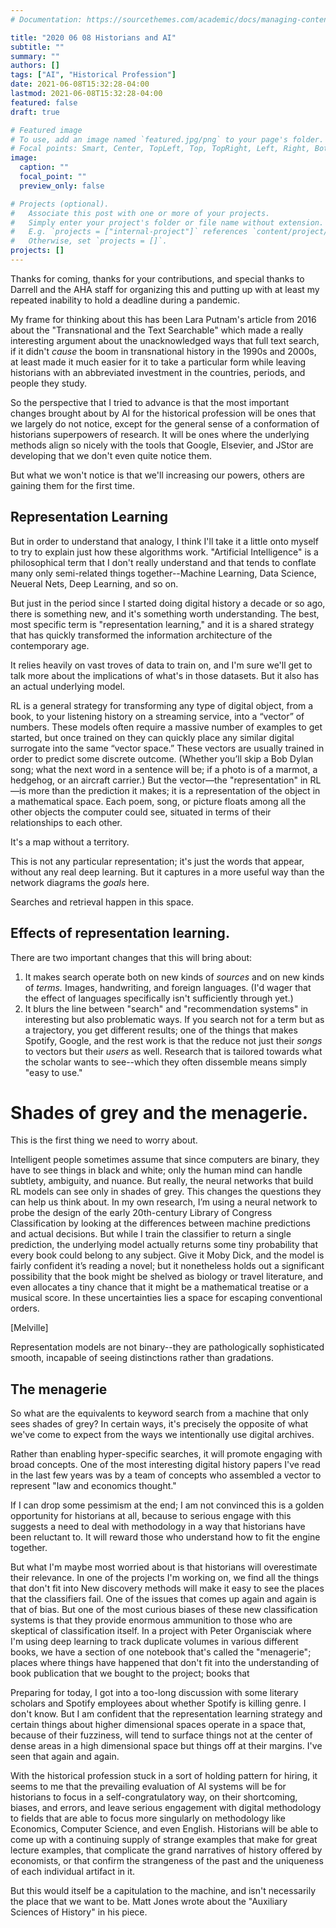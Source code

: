 ```yaml
---
# Documentation: https://sourcethemes.com/academic/docs/managing-content/

title: "2020 06 08 Historians and AI"
subtitle: ""
summary: ""
authors: []
tags: ["AI", "Historical Profession"]
date: 2021-06-08T15:32:28-04:00
lastmod: 2021-06-08T15:32:28-04:00
featured: false
draft: true

# Featured image
# To use, add an image named `featured.jpg/png` to your page's folder.
# Focal points: Smart, Center, TopLeft, Top, TopRight, Left, Right, BottomLeft, Bottom, BottomRight.
image:
  caption: ""
  focal_point: ""
  preview_only: false

# Projects (optional).
#   Associate this post with one or more of your projects.
#   Simply enter your project's folder or file name without extension.
#   E.g. `projects = ["internal-project"]` references `content/project/deep-learning/index.md`.
#   Otherwise, set `projects = []`.
projects: []
---
```



Thanks for coming, thanks for your contributions, and special thanks
to Darrell and the AHA staff for organizing this and putting up with
at least my repeated inability to hold a deadline during a pandemic.

My frame for thinking about this has been Lara Putnam's article from 2016 about the 
"Transnational and the Text Searchable" which made a really interesting argument
about the unacknowledged ways that full text search, if it didn't *cause* the boom in 
transnational history in the 1990s and 2000s, at least made it much easier 
for it to take a particular form while leaving historians with an
abbreviated investment in the countries, periods, and people they study.

So the perspective that I tried to advance is that
the most important changes brought about by AI for the historical 
profession will be ones that we largely do not notice, except for the
general sense of a conformation of historians superpowers of research.
It will be ones where the underlying methods align so nicely with the tools that
Google, Elsevier, and JStor are developing that we don't even quite 
notice them.

But what we won't notice is that we'll increasing our powers, others are 
gaining them for the first time.

## Representation Learning

But in order to understand that analogy, I think I'll take it a little
onto myself to try to explain just how these algorithms work.
"Artificial Intelligence" is a philosophical term that I don't
really understand and that tends to conflate many only semi-related things
together--Machine Learning, Data Science, Neueral Nets, Deep Learning, and so on. 

But just in the period since I started doing digital history 
a decade or so ago, there is something new, and it's something 
worth understanding. 
The best, most 
specific term is "representation learning," and it is a shared
strategy that has quickly transformed the information architecture
of the contemporary age.

It relies heavily on vast troves of data to train on,
and I'm sure we'll get to talk more about the implications of what's in
those datasets. But it also has an actual underlying model. 
 
RL is a general strategy for transforming any type of digital object, from a book, to your listening history on a streaming service, into a “vector” of numbers. These models often require a massive
number of examples to get started, but once trained on they can quickly place any similar digital surrogate into the same “vector space.” These vectors are usually trained in order to predict some discrete outcome. (Whether you’ll skip a Bob Dylan song; what the next word in a sentence will
be; if a photo is of a marmot, a hedgehog, or an aircraft carrier.) But the vector—the
"representation" in RL—is more than the prediction it makes; it is a representation of the object
in a mathematical space. Each poem, song, or picture floats among all the other objects the
computer could see, situated in terms of their relationships to each other.

It's a map without a territory.

This is not any particular representation; it's just the words that appear, 
without any real deep learning. But it captures in a more useful way than the network diagrams 
the *goals* here.
[](http://creatingdata.us/datasets/hathi-features/)

Searches and retrieval happen in this space.

## Effects of representation learning.

There are two important changes that this will bring about:

1. It makes search operate both on new kinds of *sources* and on new kinds of 
   *terms.* Images, handwriting, and foreign languages. (I'd wager that the
   effect of languages specifically isn't sufficiently through yet.)
2. It blurs the line between "search" and "recommendation systems" in interesting 
   but also problematic ways. If you search not for a term but as a trajectory,
   you get different results; one of the things that makes Spotify, Google, and the
   rest work is that the reduce not just their *songs* to vectors but their *users*
   as well. Research that is tailored towards what the scholar wants to see--which
   they often dissemble means simply "easy to use."

# Shades of grey and the menagerie.

This is the first thing we need to worry about.

Intelligent people sometimes assume that since computers are binary, they have to see
things in black and white; only the human mind can handle subtlety, ambiguity, and nuance. But
really, the neural networks that build RL models can see only in shades of grey. This changes the questions they can help us think about. In my own research, I’m using a neural network to probe the design of the early 20th-century Library of Congress Classification by looking at the differences between machine predictions and actual decisions. But while I train the classifier to return a single prediction, the underlying model actually returns some tiny probability that every book could belong to any subject. Give it Moby Dick, and the model is fairly confident it’s reading a novel; but it nonetheless holds out a significant possibility that the book might be shelved as biology or travel literature, and even allocates a tiny chance that it might be a mathematical treatise or a musical score. In these uncertainties lies a space for escaping conventional orders.

[Melville]

Representation models are not binary--they are pathologically sophisticated smooth, incapable of 
seeing distinctions rather than gradations.

## The menagerie

So what are the equivalents to keyword search from a machine that only sees shades of grey? 
In certain ways, it's precisely the opposite of what we've come to expect from the
ways we intentionally use digital archives.

Rather than enabling hyper-specific searches, it will promote engaging with
broad concepts. One of the most interesting digital history papers I've read in 
the last few years was by a team of concepts who assembled a vector to represent "law
and economics thought." 

If I can drop some pessimism at the end; I am not convinced this is a golden
opportunity for historians at all, because to serious engage with this 
suggests a need to deal with methodology in a way that historians have been reluctant to.
It will reward those who understand how to fit the engine together.

But what I'm maybe most worried about is that historians will overestimate their relevance.
In one of the projects I'm working on, we find all the things that don't fit into
New discovery methods will make it easy to see the places that the classifiers fail.
One of the issues that comes up again and again is that of bias.
But one of the most
curious biases of these new classification systems is that they provide enormous ammunition
to those who are skeptical of classification itself. In a project with 
Peter Organisciak where I'm using deep learning to track duplicate volumes in various different
books, we have a section
of one notebook that's called the "menagerie"; places where things have happened that
don't fit into the understanding of book publication that we bought to the project;
books that 

Preparing for today, I got into a too-long discussion with some literary scholars and Spotify employees
about whether Spotify is killing genre. I don't know. But I am confident that the representation learning
strategy and certain things about higher dimensional spaces operate in a space that, because
of their fuzziness, will tend to surface things not at the center of dense areas in a high dimensional
space but things off at their margins. I've seen that again and again.

With the historical profession stuck in a sort of holding pattern for hiring, it seems to me that the 
prevailing evaluation of AI systems will be for historians to focus in a self-congratulatory way,
on their shortcoming, biases, and errors, and leave serious engagement with digital methodology to
fields that are able to focus more singularly on methodology like Economics, Computer Science, and
even English. Historians will be able to come up with a continuing supply of strange examples that
make for great lecture examples, that complicate the grand narratives of history offered by economists,
or that confirm the strangeness of the past and the uniqueness of each individual artifact in it.

But this would itself be a capitulation to the machine, and isn't necessarily the place that we want to be.
Matt Jones wrote about the "Auxiliary Sciences of History" in his piece.


